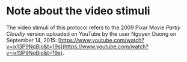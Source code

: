 # Note about the video stimuli

The video stimuli of this protocol refers to the 2009 Pixar Movie *Partly Cloudly* version uploaded on YouTube by the user Nguyen Duong on September 14, 2015: [https://www.youtube.com/watch?v=ix13P9NqBjo&t=19s](https://www.youtube.com/watch?v=ix13P9NqBjo&t=19s).

